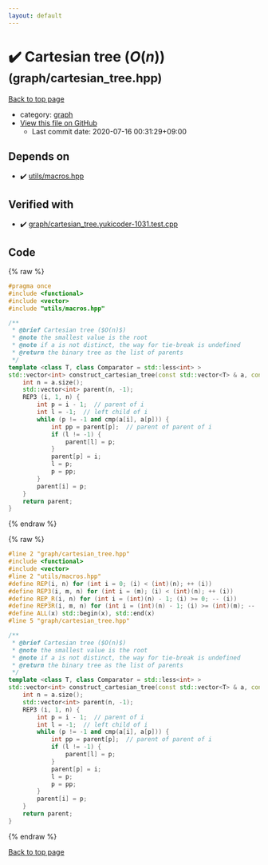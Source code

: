 ```yaml
---
layout: default
---
```


<!-- mathjax config similar to math.stackexchange -->
<script type="text/javascript" async
  src="https://cdnjs.cloudflare.com/ajax/libs/mathjax/2.7.5/MathJax.js?config=TeX-MML-AM_CHTML">
</script>
<script type="text/x-mathjax-config">
  MathJax.Hub.Config({
    TeX: { equationNumbers: { autoNumber: "AMS" }},
    tex2jax: {
      inlineMath: [ ['$','$'] ],
      processEscapes: true
    },
    "HTML-CSS": { matchFontHeight: false },
    displayAlign: "left",
    displayIndent: "2em"
  });
</script>

<script type="text/javascript" src="https://cdnjs.cloudflare.com/ajax/libs/jquery/3.4.1/jquery.min.js"></script>
<script src="https://cdn.jsdelivr.net/npm/jquery-balloon-js@1.1.2/jquery.balloon.min.js" integrity="sha256-ZEYs9VrgAeNuPvs15E39OsyOJaIkXEEt10fzxJ20+2I=" crossorigin="anonymous"></script>
<script type="text/javascript" src="../../assets/js/copy-button.js"></script>
<link rel="stylesheet" href="../../assets/css/copy-button.css" />


# :heavy_check_mark: Cartesian tree ($O(n)$) <small>(graph/cartesian_tree.hpp)</small>

<a href="../../index.html">Back to top page</a>

* category: <a href="../../index.html#f8b0b924ebd7046dbfa85a856e4682c8">graph</a>
* <a href="{{ site.github.repository_url }}/blob/master/graph/cartesian_tree.hpp">View this file on GitHub</a>
    - Last commit date: 2020-07-16 00:31:29+09:00




## Depends on

* :heavy_check_mark: <a href="../utils/macros.hpp.html">utils/macros.hpp</a>


## Verified with

* :heavy_check_mark: <a href="../../verify/graph/cartesian_tree.yukicoder-1031.test.cpp.html">graph/cartesian_tree.yukicoder-1031.test.cpp</a>


## Code

<a id="unbundled"></a>
{% raw %}
```cpp
#pragma once
#include <functional>
#include <vector>
#include "utils/macros.hpp"

/**
 * @brief Cartesian tree ($O(n)$)
 * @note the smallest value is the root
 * @note if a is not distinct, the way for tie-break is undefined
 * @return the binary tree as the list of parents
 */
template <class T, class Comparator = std::less<int> >
std::vector<int> construct_cartesian_tree(const std::vector<T> & a, const Comparator & cmp = Comparator()) {
    int n = a.size();
    std::vector<int> parent(n, -1);
    REP3 (i, 1, n) {
        int p = i - 1;  // parent of i
        int l = -1;  // left child of i
        while (p != -1 and cmp(a[i], a[p])) {
            int pp = parent[p];  // parent of parent of i
            if (l != -1) {
                parent[l] = p;
            }
            parent[p] = i;
            l = p;
            p = pp;
        }
        parent[i] = p;
    }
    return parent;
}

```
{% endraw %}

<a id="bundled"></a>
{% raw %}
```cpp
#line 2 "graph/cartesian_tree.hpp"
#include <functional>
#include <vector>
#line 2 "utils/macros.hpp"
#define REP(i, n) for (int i = 0; (i) < (int)(n); ++ (i))
#define REP3(i, m, n) for (int i = (m); (i) < (int)(n); ++ (i))
#define REP_R(i, n) for (int i = (int)(n) - 1; (i) >= 0; -- (i))
#define REP3R(i, m, n) for (int i = (int)(n) - 1; (i) >= (int)(m); -- (i))
#define ALL(x) std::begin(x), std::end(x)
#line 5 "graph/cartesian_tree.hpp"

/**
 * @brief Cartesian tree ($O(n)$)
 * @note the smallest value is the root
 * @note if a is not distinct, the way for tie-break is undefined
 * @return the binary tree as the list of parents
 */
template <class T, class Comparator = std::less<int> >
std::vector<int> construct_cartesian_tree(const std::vector<T> & a, const Comparator & cmp = Comparator()) {
    int n = a.size();
    std::vector<int> parent(n, -1);
    REP3 (i, 1, n) {
        int p = i - 1;  // parent of i
        int l = -1;  // left child of i
        while (p != -1 and cmp(a[i], a[p])) {
            int pp = parent[p];  // parent of parent of i
            if (l != -1) {
                parent[l] = p;
            }
            parent[p] = i;
            l = p;
            p = pp;
        }
        parent[i] = p;
    }
    return parent;
}

```
{% endraw %}

<a href="../../index.html">Back to top page</a>

